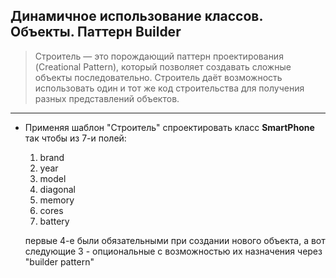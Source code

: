 ## Динамичное использование классов. Объекты. Паттерн Builder


> Строитель — это порождающий паттерн проектирования (Creational Pattern), который позволяет создавать сложные объекты последовательно. Строитель даёт возможность использовать один и тот же код строительства для получения разных представлений объектов.

---


* Применяя шаблон "Строитель" спроектировать класс **SmartPhone** так чтобы из 7-и полей:
  1.  brand
  2.  year
  3.  model
  4.  diagonal
  5.  memory
  6.  cores
  7.  battery
  
  первые 4-е были обязательными при создании нового объекта, а вот следующие 3 - опциональные с возможностью их назначения через "builder pattern"
